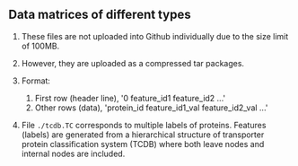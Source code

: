 

## Data matrices of different types

1. These files are not uploaded into Github individually due to the size limit of 100MB.

1. However, they are uploaded as a compressed tar packages.

1. Format:
   1. First row (header line), '0 feature_id1 feature_id2 ...'
   2. Other rows (data), 'protein_id feature_id1_val feature_id2_val ...'

1. File `./tcdb.TC` corresponds to multiple labels of proteins. Features (labels) are generated from a hierarchical structure of transporter protein classification system (TCDB) where both leave nodes and internal nodes are included. 
